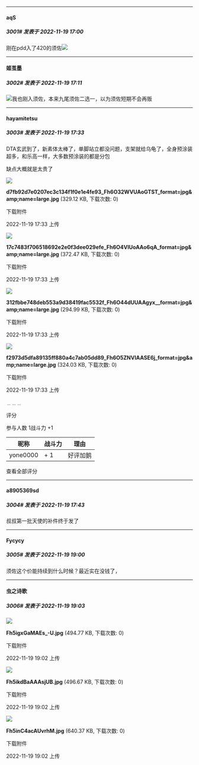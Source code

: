 

*****

####  aqS  
##### 3001#       发表于 2022-11-19 17:00

刚在pdd入了420的须佐<img src="https://static.saraba1st.com/image/smiley/face2017/002.png" referrerpolicy="no-referrer">



*****

####  姬茧墨  
##### 3002#       发表于 2022-11-19 17:11

<img src="https://static.saraba1st.com/image/smiley/face2017/068.png" referrerpolicy="no-referrer">我也刚入须佐，本来九尾须佐二选一，以为须佐短期不会再贩



*****

####  hayamitetsu  
##### 3003#       发表于 2022-11-19 17:33

DTA玄武到了，新素体太棒了，单脚站立都没问题，支架就给乌龟了，全身预涂装超多，和乐高一样，大多数预涂装的都是分包

缺点大概就是太贵了

<img src="https://img.saraba1st.com/forum/202211/19/173333spdbdfb7yvp5bjpg.jpg" referrerpolicy="no-referrer">

<strong>d7fb92d7e0207ec3c134f1f0e1e4fe93_Fh6O32WVUAoGTST_format=jpg&amp;amp;name=large.jpg</strong> (329.12 KB, 下载次数: 0)

下载附件

2022-11-19 17:33 上传

<img src="https://img.saraba1st.com/forum/202211/19/173340pu6mzf13mj3o27mi.jpg" referrerpolicy="no-referrer">

<strong>17c7483f706518692e2e0f3dee029efe_Fh6O4VlUoAAo6qA_format=jpg&amp;amp;name=large.jpg</strong> (372.47 KB, 下载次数: 0)

下载附件

2022-11-19 17:33 上传

<img src="https://img.saraba1st.com/forum/202211/19/173347ip63rdc65ci15fzn.jpg" referrerpolicy="no-referrer">

<strong>312fbbe748deb553a9d38419fac5532f_Fh6O44dUUAAgyx__format=jpg&amp;amp;name=large.jpg</strong> (294.99 KB, 下载次数: 0)

下载附件

2022-11-19 17:33 上传

<img src="https://img.saraba1st.com/forum/202211/19/173355j00eoxzm3e7d3ez6.jpg" referrerpolicy="no-referrer">

<strong>f2973d5dfa89135ff880a4c7ab05dd89_Fh6O5ZNVIAASE6j_format=jpg&amp;amp;name=large.jpg</strong> (324.03 KB, 下载次数: 0)

下载附件

2022-11-19 17:33 上传

﹍﹍﹍

评分

 参与人数 1战斗力 +1

|昵称|战斗力|理由|
|----|---|---|
| yone0000| + 1|好评加鹅|

查看全部评分

*****

####  a8905369sd  
##### 3004#       发表于 2022-11-19 17:43

叔叔第一批天使的补件终于发了



*****

####  Fycycy  
##### 3005#       发表于 2022-11-19 19:00

须佐这个价能持续到什么时候？最近实在没钱了，

*****

####  虫之诗歌  
##### 3006#       发表于 2022-11-19 19:03

<img src="https://img.saraba1st.com/forum/202211/19/190256hc8y5a8gl8zl05zo.jpg" referrerpolicy="no-referrer">

<strong>Fh5igxGaMAEs_-U.jpg</strong> (494.77 KB, 下载次数: 0)

下载附件

2022-11-19 19:02 上传

<img src="https://img.saraba1st.com/forum/202211/19/190256r7zfqoxwzhidqofq.jpg" referrerpolicy="no-referrer">

<strong>Fh5ikdBaAAAsjUB.jpg</strong> (496.67 KB, 下载次数: 0)

下载附件

2022-11-19 19:02 上传

<img src="https://img.saraba1st.com/forum/202211/19/190256w4m2g8ez4ux6gs88.jpg" referrerpolicy="no-referrer">

<strong>Fh5inC4acAUvrhM.jpg</strong> (640.37 KB, 下载次数: 0)

下载附件

2022-11-19 19:02 上传

